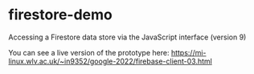 # firestore-demo
Accessing a Firestore data store via the JavaScript interface (version 9)

You can see a live version of the prototype here:
https://mi-linux.wlv.ac.uk/~in9352/google-2022/firebase-client-03.html
